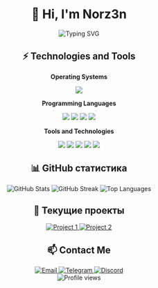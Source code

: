 # <div align="center">👋 Hi, I'm Norz3n</div>

<div align="center">
  <img src="https://readme-typing-svg.herokuapp.com?font=Fira+Code&size=25&duration=3000&pause=1000&color=E06C75&center=true&vCenter=true&width=435&lines=Frontend+Developer;RenPy+Enthusiast;Windows+Power+User" alt="Typing SVG" />
</div>

## <div align="center">⚡ Technologies and Tools</div>

<div align="center">
  <p><b>Operating Systems</b></p>
  <a href="https://www.microsoft.com/windows" target="_blank"><img src="https://img.shields.io/badge/OS-Windows%2011-0078D6?style=for-the-badge&logo=windows" /></a>
  
  <p><b>Programming Languages</b></p>
  <a href="#"><img src="https://img.shields.io/badge/Python-3776AB?style=for-the-badge&logo=python&logoColor=white" /></a>
  <a href="#"><img src="https://img.shields.io/badge/JavaScript-F7DF1E?style=for-the-badge&logo=javascript&logoColor=black" /></a>
  <a href="#"><img src="https://img.shields.io/badge/Lua-2C2D72?style=for-the-badge&logo=lua&logoColor=white" /></a>
  <a href="#"><img src="https://img.shields.io/badge/C++-00599C?style=for-the-badge&logo=cplusplus&logoColor=white" /></a>
  
  <p><b>Tools and Technologies</b></p>
  <a href="#"><img src="https://img.shields.io/badge/VS%20Code-007ACC?style=for-the-badge&logo=visualstudiocode&logoColor=white" /></a>
  <a href="#"><img src="https://img.shields.io/badge/Cursor%20AI-4285F4?style=for-the-badge&logo=cursor&logoColor=white" /></a>
  <a href="#"><img src="https://img.shields.io/badge/Git-F05032?style=for-the-badge&logo=git&logoColor=white" /></a>
  <a href="#"><img src="https://img.shields.io/badge/Docker-2496ED?style=for-the-badge&logo=docker&logoColor=white" /></a>
  <a href="#"><img src="https://img.shields.io/badge/RenPy-FF7F7F?style=for-the-badge&logo=renpy&logoColor=white" /></a>
</div>

## <div align="center">📊 GitHub статистика</div>

<div align="center">
  <img src="https://github-readme-stats.vercel.app/api?username=norz3n&show_icons=true&title_color=ffffff&icon_color=bb2acf&text_color=daf7dc&bg_color=151515&include_all_commits=1" alt="GitHub Stats" />
  
  <img src="https://github-readme-streak-stats.herokuapp.com/?user=norz3n&theme=dark" alt="GitHub Streak" />
  
  <img src="https://github-readme-stats.vercel.app/api/top-langs/?username=norz3n&layout=compact&theme=dark" alt="Top Languages" />
</div>

## <div align="center">🔭 Текущие проекты</div>

<div align="center">
  <!-- Здесь можно добавить карточки твоих репозиториев -->
  <a href="https://github.com/norz3n/project1">
    <img src="https://github-readme-stats.vercel.app/api/pin/?username=norz3n&repo=project1&theme=dark" alt="Project 1" />
  </a>
  <a href="https://github.com/norz3n/project2">
    <img src="https://github-readme-stats.vercel.app/api/pin/?username=norz3n&repo=project2&theme=dark" alt="Project 2" />
  </a>
</div>

## <div align="center">📫 Contact Me</div>

<div align="center">
  <a href="mailto:norz3n@proton.me">
    <img src="https://img.shields.io/badge/Email-D14836?style=for-the-badge&logo=gmail&logoColor=white" alt="Email" />
  </a>
  <a href="https://t.me/NOrZ3n_Et">
    <img src="https://img.shields.io/badge/Telegram-2CA5E0?style=for-the-badge&logo=telegram&logoColor=white" alt="Telegram" />
  </a>
  <a href="https://discord.com/users/norz3n">
    <img src="https://img.shields.io/badge/Discord-7289DA?style=for-the-badge&logo=discord&logoColor=white" alt="Discord" />
  </a>
</div>

<div align="center">
  <img src="https://komarev.com/ghpvc/?username=norz3n&style=flat-square&color=blue" alt="Profile views" />
</div>
